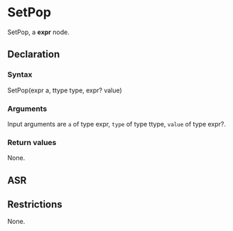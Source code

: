 <!-- This is an automatically generated file. Do not edit it manually. -->

# SetPop

SetPop, a **expr** node.

## Declaration

### Syntax

SetPop(expr a, ttype type, expr? value)

### Arguments
Input arguments are `a` of type expr, `type` of type ttype, `value` of type expr?.

### Return values

None.

## ASR

<!-- Generate ASR using pickle. -->

## Restrictions

<!-- Generated from asr_verify.cpp. -->
None.